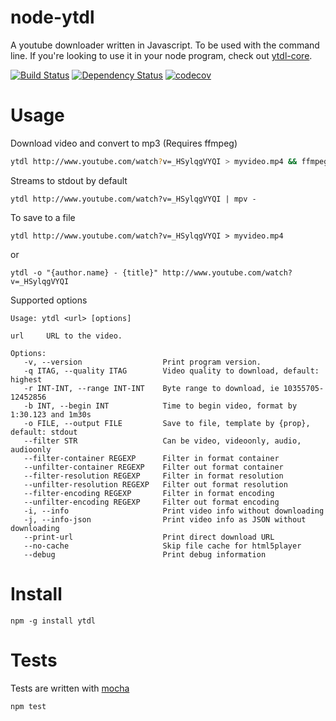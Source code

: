 # node-ytdl

A youtube downloader written in Javascript. To be used with the command line. If you're looking to use it in your node program, check out [ytdl-core](https://github.com/fent/node-ytdl-core).

[![Build Status](https://secure.travis-ci.org/fent/node-ytdl.svg)](http://travis-ci.org/fent/node-ytdl)
[![Dependency Status](https://david-dm.org/fent/node-ytdl.svg)](https://david-dm.org/fent/node-ytdl)
[![codecov](https://codecov.io/gh/fent/node-ytdl/branch/master/graph/badge.svg)](https://codecov.io/gh/fent/node-ytdl)

# Usage


Download video and convert to mp3 (Requires ffmpeg)

```bash
ytdl http://www.youtube.com/watch?v=_HSylqgVYQI > myvideo.mp4 && ffmpeg -i myvideo.mp4 -b:a 192K -vn music.mp3
```


Streams to stdout by default

    ytdl http://www.youtube.com/watch?v=_HSylqgVYQI | mpv -

To save to a file

    ytdl http://www.youtube.com/watch?v=_HSylqgVYQI > myvideo.mp4

or

    ytdl -o "{author.name} - {title}" http://www.youtube.com/watch?v=_HSylqgVYQI

Supported options

    Usage: ytdl <url> [options]

    url     URL to the video.

    Options:
       -v, --version                  Print program version.
       -q ITAG, --quality ITAG        Video quality to download, default: highest
       -r INT-INT, --range INT-INT    Byte range to download, ie 10355705-12452856
       -b INT, --begin INT            Time to begin video, format by 1:30.123 and 1m30s
       -o FILE, --output FILE         Save to file, template by {prop}, default: stdout
       --filter STR                   Can be video, videoonly, audio, audioonly
       --filter-container REGEXP      Filter in format container
       --unfilter-container REGEXP    Filter out format container
       --filter-resolution REGEXP     Filter in format resolution
       --unfilter-resolution REGEXP   Filter out format resolution
       --filter-encoding REGEXP       Filter in format encoding
       --unfilter-encoding REGEXP     Filter out format encoding
       -i, --info                     Print video info without downloading
       -j, --info-json                Print video info as JSON without downloading
       --print-url                    Print direct download URL
       --no-cache                     Skip file cache for html5player
       --debug                        Print debug information


# Install

    npm -g install ytdl


# Tests
Tests are written with [mocha](https://mochajs.org)

```bash
npm test
```
